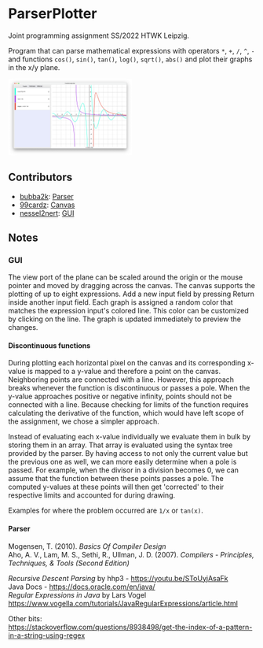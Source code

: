# ParserPlotter

Joint programming assignment SS/2022 HTWK Leipzig.

Program that can parse mathematical expressions with operators `*`, `+`, `/`, `^`, `-` and functions `cos()`, `sin()`, `tan()`, `log()`, `sqrt()`, `abs()` and plot their graphs in the x/y plane.

<img src="./docs/media/preview.png" width="50%">

## Contributors
- [bubba2k](https://github.com/bubba2k): [Parser](./src/parser/)
- [99cardz](https://github.com/99cardz): [Canvas](./src/canvas/)
- [nessel2nert](https://github.com/nessel2nert): [GUI](./src/gui/)

## Notes

### GUI

The view port of the plane can be scaled around the origin or the mouse pointer and moved by dragging across the canvas.
The canvas supports the plotting of up to eight expressions. Add a new input field by pressing Return inside another input field. Each graph is assigned a random color that matches the expression input's colored line. This color can be customized by clicking on the line. The graph is updated immediately to preview the changes.

#### Discontinuous functions

During plotting each horizontal pixel on the canvas and its corresponding x-value is mapped to a y-value and therefore a point on the canvas. Neighboring points are connected with a line. However, this approach breaks whenever the function is discontinuous or passes a pole. When the y-value approaches positive or negative infinity, points should not be connected with a line. Because checking for limits of the function requires calculating the derivative of the function, which would have left scope of the assignment, we chose a simpler approach. 

Instead of evaluating each x-value individually we evaluate them in bulk by storing them in an array. That array is evaluated using the syntax tree provided by the parser. By having access to not only the current value but the previous one as well, we can more easily determine when a pole is passed. For example, when the divisor in a division becomes 0, we can assume that the function between these points passes a pole. The computed y-values at these points will then get 'corrected' to their respective limits and accounted for during drawing.

Examples for where the problem occurred are `1/x` or `tan(x)`.

#### Parser

Mogensen, T. (2010). _Basics Of Compiler Design_ <br>
Aho, A. V., Lam, M. S., Sethi, R., Ullman, J. D. (2007). _Compilers - Principles, Techniques, & Tools (Second Edition)_

_Recursive Descent Parsing_ by hhp3 - https://youtu.be/SToUyjAsaFk <br>
Java Docs - https://docs.oracle.com/en/java/ <br>
_Regular Expressions in Java_ by Lars Vogel https://www.vogella.com/tutorials/JavaRegularExpressions/article.html <br>

Other bits: <br>
https://stackoverflow.com/questions/8938498/get-the-index-of-a-pattern-in-a-string-using-regex <br>
